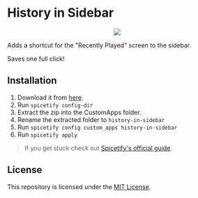 # History in Sidebar

<p align="center">
  <img src="https://github.com/Bergbok/Spicetify-Creations/assets/66174189/ded310d5-374a-4238-98b1-bd2fad737604"/></img>
</p>

Adds a shortcut for the "Recently Played" screen to the sidebar.

Saves one full click!

## Installation

1. Download it from [here](https://github.com/Bergbok/Spicetify-Creations/archive/refs/heads/dist/history-in-sidebar.zip).
2. Run `spicetify config-dir`
3. Extract the zip into the CustomApps folder.
4. Rename the extracted folder to `history-in-sidebar`
5. Run `spicetify config custom_apps history-in-sidebar`
6. Run `spicetify apply`

> If you get stuck check out [Spicetify's official guide](https://spicetify.app/docs/advanced-usage/custom-apps/).

## License

This repository is licensed under the [MIT License](https://github.com/Bergbok/Spicetify-Creations/blob/main/LICENSE).
